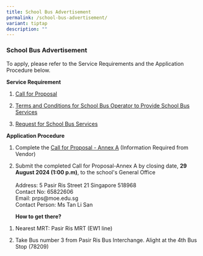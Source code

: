 ```yaml
---
title: School Bus Advertisement
permalink: /school-bus-advertisement/
variant: tiptap
description: ""
---
```

<h3>School Bus Advertisement</h3>
<p>To apply, please refer to the Service Requirements and the Application
Procedure below.</p>
<p><strong>Service Requirement</strong>
</p>
<ol data-tight="true" class="tight">
<li>
<p><a href="/files/1_Call_for_Proposals_PRPS_2024.pdf" rel="noopener noreferrer nofollow" target="_blank">Call for Proposal</a>
</p>
</li>
<li>
<p><a href="/files/2_TC_for_School_Bus_Operator_to_Provide_School_Bus_Services_PRPS_2024.pdf" rel="noopener noreferrer nofollow" target="_blank">Terms and Conditions for School Bus Operator to Provide School Bus Services</a>
</p>
</li>
<li>
<p><a href="/files/3_Request_for_School_Bus_Service_PRPS_2024.pdf" rel="noopener noreferrer nofollow" target="_blank">Request for School Bus Services</a>
</p>
</li>
</ol>
<p><strong>Application Procedure</strong>
</p>
<ol data-tight="true" class="tight">
<li>
<p>Complete the <a href="/files/Call_for_Proposals_PRPS_2024___Annex_A.pdf" rel="noopener noreferrer nofollow" target="_blank">Call for Proposal - Annex A</a> (Information
Required from Vendor)</p>
</li>
<li>
<p>Submit the completed Call for Proposal-Annex A by closing date, <strong>29 August 2024 (1:00 p.m)</strong>,
to the school's General Office
<br>
<br>Address: 5 Pasir Ris Street 21 Singapore 518968
<br>Contact No: 65822606
<br>Email: prps@moe.edu.sg
<br>Contact Person: Ms Tan Li San</p>
<p></p>
<p><strong>How to get there?</strong>
</p>
</li>
</ol>
<ol data-tight="true" class="tight">
<li>
<p>Nearest MRT: Pasir Ris MRT (EW1 line)</p>
</li>
<li>
<p>Take Bus number 3 from Pasir Ris Bus Interchange. Alight at the 4th Bus
Stop (78209)</p>
</li>
</ol>
<p></p>